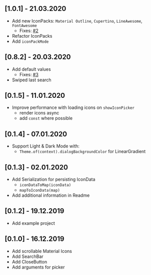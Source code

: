 ## [1.0.1] - 21.03.2020

* Add new IconPacks: `Material Outline`, `Cupertino`, `LineAwesome`, `FontAwesome`
    - Fixes: [#2](https://github.com/Ahmadre/FlutterIconPicker/issues/2)
* Refactor IconPacks
* Add `iconPackMode`

## [0.8.2] - 20.03.2020

* Add default values 
    - Fixes: [#3](https://github.com/Ahmadre/FlutterIconPicker/issues/3)
* Swiped last search

## [0.1.5] - 11.01.2020

* Improve performance with loading icons on ```showIconPicker```
    - render icons async
    - add ```const``` where possible

## [0.1.4] - 07.01.2020

* Support Light & Dark Mode with:
    - ```Theme.of(context).dialogBackgroundColor``` for LinearGradient

## [0.1.3] - 02.01.2020

* Add Serialization for persisting IconData
    - ```iconDataToMap(iconData)```
    - ```mapToIconData(map)```
* Add additional information in Readme

## [0.1.2] - 19.12.2019

* Add example project

## [0.1.0] - 16.12.2019

* Add scrollable Material Icons
* Add SearchBar
* Add CloseButton
* Add arguments for picker